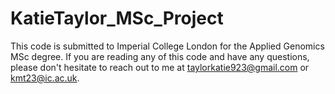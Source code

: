 # KatieTaylor_MSc_Project
This code is submitted to Imperial College London for the Applied Genomics MSc degree. If you are reading any of this code and have any questions, please don't hesitate to reach out to me at taylorkatie923@gmail.com or kmt23@ic.ac.uk. 
